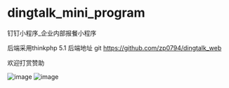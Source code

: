 # dingtalk_mini_program
钉钉小程序_企业内部报餐小程序


后端采用thinkphp 5.1
后端地址
git https://github.com/zp0794/dingtalk_web

欢迎打赏赞助


![image](https://github.com/zp0794/dingtalk_mini_program/blob/master/qrcode/wx.jpg)
![image](https://github.com/zp0794/dingtalk_mini_program/blob/master/qrcode/zfb.jpg)
